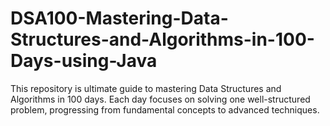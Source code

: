 # DSA100-Mastering-Data-Structures-and-Algorithms-in-100-Days-using-Java
This repository is ultimate guide to mastering Data Structures and Algorithms in 100 days. Each day focuses on solving one well-structured problem, progressing from fundamental concepts to advanced techniques.
